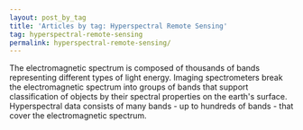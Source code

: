 ```yaml
---
layout: post_by_tag
title: 'Articles by tag: Hyperspectral Remote Sensing'
tag: hyperspectral-remote-sensing
permalink: hyperspectral-remote-sensing/
---
```


<div id="objectives">
The electromagnetic spectrum is composed of thousands of bands representing different types of light energy. Imaging spectrometers break the electromagnetic spectrum into groups of bands that support classification of objects by their spectral properties on the earth's surface. Hyperspectral data consists of many bands - up to hundreds of bands - that cover the electromagnetic spectrum.
</div>
